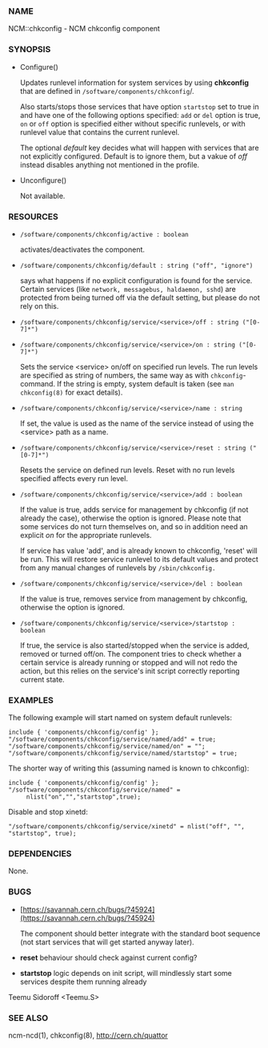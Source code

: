 ### NAME

NCM::chkconfig - NCM chkconfig component

### SYNOPSIS

- Configure()

    Updates runlevel information for system services by using **chkconfig** that are
    defined in `/software/components/chkconfig`/. 

    Also starts/stops those services that have option `startstop` set to true in 
    and have one of the following options specified: 
    `add` or `del` option is true, `on` or `off` option is specified either 
    without specific runlevels, or with runlevel value that contains the current runlevel. 

    The optional _default_ key decides what will happen with services that are not explicitly
    configured. Default is to ignore them, but a vakue of _off_ instead disables anything
    not mentioned in the profile.

- Unconfigure()

    Not available.

### RESOURCES

- `/software/components/chkconfig/active : boolean`

    activates/deactivates the component.

- `/software/components/chkconfig/default : string ("off", "ignore")`

    says what happens if no explicit configuration is found for the
    service. Certain services (like `network, messagebus, haldaemon,
    sshd`) are protected from being turned off via the default setting,
    but please do not rely on this.

- `/software/components/chkconfig/service/<service>/off : string ("[0-7]*")`
- `/software/components/chkconfig/service/<service>/on : string ("[0-7]*")`

    Sets the service &lt;service> on/off on specified run levels. The run
    levels are specified as string of numbers, the same way as with
    `chkconfig`-command. If the string is empty, system default is taken
    (see `man chkconfig(8)` for exact details).

- `/software/components/chkconfig/service/<service>/name : string`

    If set, the value is used as the name of the service instead of using the 
    &lt;service> path as a name. 

- `/software/components/chkconfig/service/<service>/reset : string ("[0-7]*")`

    Resets the service on defined run levels. Reset with no run levels specified 
    affects every run level. 

- `/software/components/chkconfig/service/<service>/add : boolean`

    If the value is true, adds service for management by chkconfig (if not
    already the case), otherwise the option is ignored. Please note that
    some services do not turn themselves on, and so in addition need an
    explicit _on_ for the appropriate runlevels.

    If service has value 'add', and is already known to chkconfig, 'reset'
    will be run. This will restore service runlevel to its default values
    and protect from any manual changes of runlevels by `/sbin/chkconfig.`

- `/software/components/chkconfig/service/<service>/del : boolean`

    If the value is true, removes service from management by chkconfig, otherwise
    the option is ignored. 

- `/software/components/chkconfig/service/<service>/startstop : boolean`

    If true, the service is also started/stopped when the service is
    added, removed or turned off/on. The component tries to check whether
    a certain service is already running or stopped and will not redo the
    action, but this relies on the service's init script correctly
    reporting current state.

### EXAMPLES

The following example will start named on system default runlevels:

    include { 'components/chkconfig/config' };
    "/software/components/chkconfig/service/named/add" = true;
    "/software/components/chkconfig/service/named/on" = "";
    "/software/components/chkconfig/service/named/startstop" = true;

The shorter way of writing this (assuming named is known to chkconfig):

    include { 'components/chkconfig/config' };
    "/software/components/chkconfig/service/named" =
         nlist("on","","startstop",true);

Disable and stop xinetd:

    "/software/components/chkconfig/service/xinetd" = nlist("off", "", "startstop", true); 

### DEPENDENCIES

None.

### BUGS

- [https://savannah.cern.ch/bugs/?45924](https://savannah.cern.ch/bugs/?45924)

    The component should better integrate with the standard boot sequence
    (not start services that will get started anyway later).

- **reset** behaviour should check against current config?
- **startstop** logic depends on init script, will mindlessly start some services despite them running already

Teemu Sidoroff <Teemu.S>

### SEE ALSO

ncm-ncd(1), chkconfig(8), http://cern.ch/quattor
